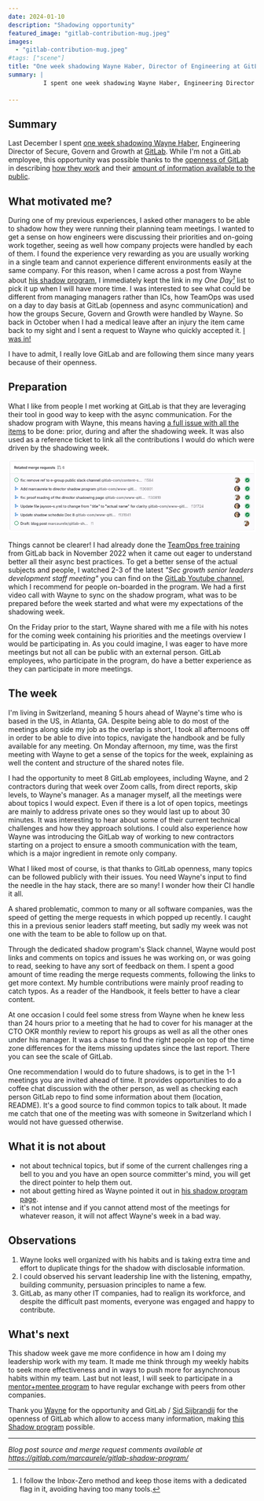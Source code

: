 ```yaml
---
date: 2024-01-10
description: "Shadowing opportunity"
featured_image: "gitlab-contribution-mug.jpeg"
images:
  - "gitlab-contribution-mug.jpeg"
#tags: ["scene"]
title: "One week shadowing Wayne Haber, Director of Engineering at GitLab"
summary: |
          I spent one week shadowing Wayne Haber, Engineering Director of Secure, Govern and Growth at GitLab. While I'm not a GitLab employee, this opportunity was possible thanks to the openness of GitLab in describing how they work and their amount of information available to the public.

---
```


## Summary

Last December I spent [one week shadowing Wayne Haber](https://handbook.gitlab.com/handbook/engineering/development/director-shadow-program/), Engineering Director of Secure, Govern and Growth at [GitLab](https://gitlab.com/). While I'm not a GitLab employee, this opportunity was possible thanks to the [openness of GitLab](https://about.gitlab.com/blog/2016/07/12/our-handbook-is-open-source-heres-why/) in describing [how they work](https://handbook.gitlab.com/) and their [amount of information available to the public](https://handbook.gitlab.com/handbook/values/#transparency).

## What motivated me?

During one of my previous experiences, I asked other managers to be able to shadow how they were running their planning team meetings. I wanted to get a sense on how engineers were discussing their priorities and on-going work together, seeing as well how company projects were handled by each of them. I found the experience very rewarding as you are usually working in a single team and cannot experience different environments easily at the same company.
For this reason, when I came across a post from Wayne about [his shadow program](https://handbook.gitlab.com/handbook/engineering/development/director-shadow-program/), I immediately kept the link in my *One Day[^1]* list to pick it up when I will have more time. I was interested to see what could be different from managing managers rather than ICs, how TeamOps was used on a day to day basis at GitLab (openness and async communication) and how the groups Secure, Govern and Growth were handled by Wayne.
So back in October when I had a medical leave after an injury the item came back to my sight and I sent a request to Wayne who quickly accepted it. [I was in!](https://mastodon.social/@marcaurele/111308876640199866)

I have to admit, I really love GitLab and are following them since many years because of their openness.

## Preparation

What I like from people I met working at GitLab is that they are leveraging their tool in good way to keep with the async communication. For the shadow program with Wayne, this means having [a full issue with all the items](https://gitlab.com/wayne/wayne/-/issues/2) to be done: prior, during and after the shadowing week. It was also used as a reference ticket to link all the contributions I would do which were driven by the shadowing week.

![related merge requests](./2024-01-04_22-13.png)

Things cannot be clearer! I had already done the [TeamOps free training](https://levelup.gitlab.com/courses/teamops) from GitLab back in November 2022 when it came out eager to understand better all their async best practices.
To get a better sense of the actual subjects and people, I watched 2-3 of the latest *"Sec growth senior leaders development staff meeting"* you can find on the [GitLab Youtube channel](https://www.youtube.com/@GitLabUnfiltered/search?query=sec%20growth%20development), which I recommend for people on-boarded in the program.
We had a first video call with Wayne to sync on the shadow program, what was to be prepared before the week started and what were my expectations of the shadowing week.

On the Friday prior to the start, Wayne shared with me a file with his notes for the coming week containing his priorities and the meetings overview I would be participating in. As you could imagine, I was eager to have more meetings but not all can be public with an external person. GitLab employees, who participate in the program, do have a better experience as they can participate in more meetings.

## The week

I'm living in Switzerland, meaning 5 hours ahead of Wayne's time who is based in the US, in Atlanta, GA. Despite being able to do most of the meetings along side my job as the overlap is short, I took all afternoons off in order to be able to dive into topics, navigate the handbook and be fully available for any meeting.
On Monday afternoon, my time, was the first meeting with Wayne to get a sense of the topics for the week, explaining as well the content and structure of the shared notes file.

I had the opportunity to meet 8 GitLab employees, including Wayne, and 2 contractors during that week over Zoom calls, from direct reports, skip levels, to Wayne's manager. As a manager myself, all the meetings were about topics I would expect. Even if there is a lot of open topics, meetings are mainly to address private ones so they would last up to about 30 minutes. It was interesting to hear about some of their current technical challenges and how they approach solutions. I could also experience how Wayne was introducing the GitLab way of working to new contractors starting on a project to ensure a smooth communication with the team, which is a major ingredient in remote only company.

What I liked most of course, is that thanks to GitLab openness, many topics can be followed publicly with their issues. You need Wayne's input to find the needle in the hay stack, there are so many! I wonder how their CI handle it all.

A shared problematic, common to many or all software companies, was the speed of getting the merge requests in which popped up recently. I caught this in a previous senior leaders staff meeting, but sadly my week was not one with the team to be able to follow up on that.

Through the dedicated shadow program's Slack channel, Wayne would post links and comments on topics and issues he was working on, or was going to read, seeking to have any sort of feedback on them. I spent a good amount of time reading the merge requests comments, following the links to get more context. My humble contributions were mainly proof reading to catch typos. As a reader of the Handbook, it feels better to have a clear content.

At one occasion I could feel some stress from Wayne when he knew less than 24 hours prior to a meeting that he had to cover for his manager at the CTO OKR monthly review to report his groups as well as all the other ones under his manager. It was a chase to find the right people on top of the time zone differences for the items missing updates since the last report. There you can see the scale of GitLab.

One recommendation I would do to future shadows, is to get in the 1-1 meetings you are invited ahead of time. It provides opportunities to do a coffee chat discussion with the other person, as well as checking each person GitLab repo to find some information about them (location, README). It's a good source to find common topics to talk about. It made me catch that one of the meeting was with someone in Switzerland which I would not have guessed otherwise.

## What it is not about

- not about technical topics, but if some of the current challenges ring a bell to you and you have an open source committer's mind, you will get the direct pointer to help them out.
- not about getting hired as Wayne pointed it out in [his shadow program page](https://handbook.gitlab.com/handbook/engineering/development/director-shadow-program/#what-this-program-is-not).
- it's not intense and if you cannot attend most of the meetings for whatever reason, it will not affect Wayne's week in a bad way.

## Observations

1. Wayne looks well organized with his habits and is taking extra time and effort to duplicate things for the shadow with disclosable information.
2. I could observed his servant leadership line with the listening, empathy, building community, persuasion principles to name a few.
3. GitLab, as many other IT companies, had to realign its workforce, and despite the difficult past moments, everyone was engaged and happy to contribute.

## What's next

This shadow week gave me more confidence in how am I doing my leadership work with my team. It made me think through my weekly habits to seek more effectiveness and in ways to push more for asynchronous habits within my team. Last but not least, I will seek to participate in a [mentor+mentee program](https://www.mentoring-club.com/the-mentors/marc-aurele-brothier) to have regular exchange with peers from other companies.

Thank you [Wayne](https://www.linkedin.com/in/waynehaber/) for the opportunity and GitLab / [Sid Sijbrandij](https://www.linkedin.com/in/sijbrandij/) for the openness of GitLab which allow to access many information, making [this Shadow program](https://handbook.gitlab.com/handbook/engineering/development/director-shadow-program/) possible.

---

*Blog post source and merge request comments available at <https://gitlab.com/marcaurele/gitlab-shadow-program/>*

[^1]: I follow the Inbox-Zero method and keep those items with a dedicated flag in it, avoiding having too many tools.

